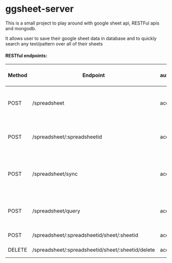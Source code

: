 # ggsheet-server
This is a small project to play around with google sheet api, RESTFul apis and mongodb. 

It allows user to save their google sheet data in database
and to quickly search any text/pattern over all of their sheets

#### RESTful endpoints:
|Method   |Endpoint|Bearer authorization Header | Request body  |Response   |
|---|---|---|---|---|
|POST    |/spreadsheet         |access_token|{gmail}   | All spreadsheets metadata of gmail user in our database  |
|POST    |/spreadsheet/:spreadsheetid | access_token| {gmail} | Specific spreadsheet metadata of gmail user in our database |
|POST   |/spreadsheet/sync   |access_token   |{gmail, spreadsheetId}   |Synchronized spreadsheet in database with the one on google sheet   |
|POST   |/spreadsheet/query  |access_token   |{gmail, queryString, spreadsheetId, titleSheet(optional)}   |All rows in google sheet that contain the query text |
|POST   |/spreadsheet/:spreadsheetid/sheet/:sheetid   |acces_token   |{gmail}   | Specific sheet data|
|DELETE   |/spreadsheet/:spreadsheetid/sheet/:sheetid/delete | access_token | {gmail} | Deleted sheet data |
